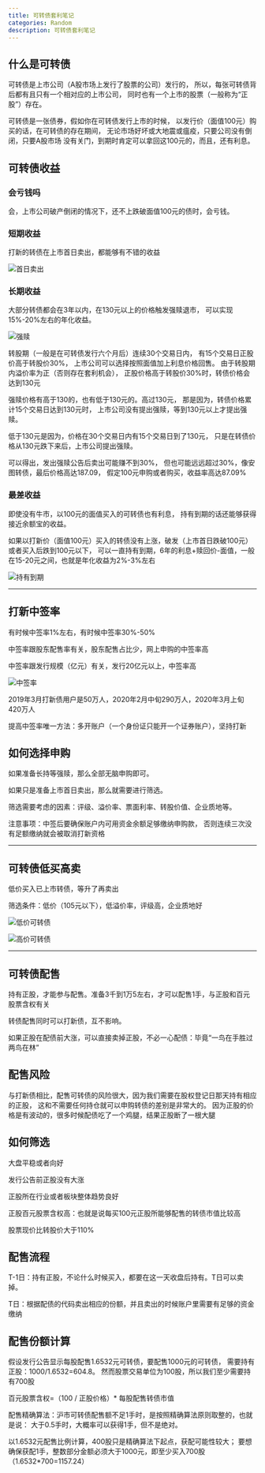 ```yaml
---
title: 可转债套利笔记
categories: Random
description: 可转债套利笔记
---
```



## 什么是可转债

可转债是上市公司（A股市场上发行了股票的公司）发行的，
所以，每张可转债背后都有且只有一个相对应的上市公司，
同时也有一个上市的股票（一般称为“正股”）存在。

可转债是一张债券，假如你在可转债发行上市的时候，
以发行价（面值100元）购买的话，在可转债的存在期间，
无论市场好坏或大地震或瘟疫，只要公司没有倒闭，只要A股市场
没有关门，到期时肯定可以拿回这100元的，而且，还有利息。


## 可转债收益

### 会亏钱吗

会，上市公司破产倒闭的情况下，还不上跌破面值100元的债时，会亏钱。

### 短期收益

打新的转债在上市首日卖出，都能够有不错的收益

<!-- more -->

![首日卖出](/assets/posts-img/20200309/Snipaste_2020-03-10_10-27-34.png)

### 长期收益

大部分转债都会在3年以内，在130元以上的价格触发强赎退市，
可以实现15%-20%左右的年化收益。

![强赎](/assets/posts-img/20200309/Snipaste_2020-03-10_10-17-19.png)

转股期（一般是在可转债发行六个月后）连续30个交易日内，
有15个交易日正股价高于转股价30%，
上市公司可以选择按照面值加上利息价格回售。
由于转股期内溢价率为正（否则存在套利机会），
正股价格高于转股价30%时，转债价格会达到130元

强赎价格有高于130的，也有低于130元的。高过130元，
那是因为，转债价格累计15个交易日达到130元时，
上市公司没有提出强赎，等到130元以上才提出强赎。

低于130元是因为，价格在30个交易日内有15个交易日到了130元，
只是在转债价格从130元跌下来后，上市公司提出强赎。

可以得出，发出强赎公告后卖出可能赚不到30%，
但也可能远远超过30%，像安图转债，最后价格高达187.09，
假定100元申购或者购买，收益率高达87.09%


### 最差收益

即使没有牛市，以100元的面值买入的可转债也有利息，
持有到期的话还能够获得接近余额宝的收益。

如果以打新价（面值100元）买入的转债没有上涨，破发（上市首日跌破100元）或者买入后跌到100元以下，
可以一直持有到期，6年的利息+赎回价-面值，一般在15-20元之间，也就是年化收益为2%-3%左右

![持有到期](/assets/posts-img/20200309/Snipaste_2020-03-10_11-00-57.png)


---


## 打新中签率

有时候中签率1%左右，有时候中签率30%-50%

中签率跟股东配售率有关，股东配售占比少，网上申购的中签率高

中签率跟发行规模（亿元）有关，发行20亿元以上，中签率高

![中签率](/assets/posts-img/20200309/Snipaste_2020-03-10_10-30-43.png)

2019年3月打新债用户是50万人，2020年2月中旬290万人，2020年3月上旬420万人

提高中签率唯一方法：多开账户（一个身份证只能开一个证券账户），坚持打新


## 如何选择申购

如果准备长持等强赎，那么全部无脑申购即可。

如果只是准备上市首日卖出，那么就需要进行筛选。

筛选需要考虑的因素：评级、溢价率、票面利率、转股价值、企业质地等。

注意事项：中签后要确保账户内可用资金余额足够缴纳申购款，
否则连续三次没有足额缴纳就会被取消打新资格


---


## 可转债低买高卖

低价买入已上市转债，等升了再卖出

筛选条件：低价（105元以下），低溢价率，评级高，企业质地好

![低价可转债](/assets/posts-img/20200309/Snipaste_2020-03-10_10-42-21.png)

![高价可转债](/assets/posts-img/20200309/Snipaste_2020-03-10_10-45-55.png)


---


## 可转债配售

持有正股，才能参与配售。准备3千到1万5左右，才可以配售1手，与正股和百元股票含权有关

转债配售同时可以打新债，互不影响。

如果正股在配债前大涨，可以直接卖掉正股，不必一心配债：毕竟“一鸟在手胜过两鸟在林”


## 配售风险

与打新债相比，配售可转债的风险很大，因为我们需要在股权登记日那天持有相应的正股，
这和不需要任何持仓就可以申购转债的差别是非常大的。
因为正股的价格是有波动的，很多时候配债吃了一个鸡腿，结果正股断了一根大腿


## 如何筛选

 大盘平稳或者向好

发行公告前正股没有大涨

正股所在行业或者板块整体趋势良好

正股百元股票含权高：也就是说每买100元正股所能够配售的转债市值比较高

股票现价比转股价大于110%


## 配售流程

T-1日：持有正股，不论什么时候买入，都要在这一天收盘后持有。T日可以卖掉。

T日：根据配债的代码卖出相应的份额，并且卖出的时候账户里需要有足够的资金缴纳


## 配售份额计算

假设发行公告显示每股配售1.6532元可转债，要配售1000元的可转债，
需要持有正股：1000/1.6532=604.8。
然而股票交易单位为100股，所以我们至少需要持有700股

百元股票含权=（100 / 正股价格）* 每股配售转债市值

配售精确算法：沪市可转债配售额不足1手时，是按照精确算法原则取整的，也就是说：
大于0.5手时，大概率可以获得1手，但不是绝对。

以1.6532元配售比例计算，400股只是精确算法下起点，获配可能性较大；
要想确保获配1手，整数部分金额必须大于1000元，即至少买入700股（1.6532*700=1157.24）